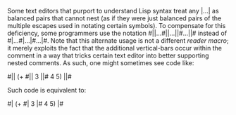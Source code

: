  



Some text editors that purport to understand Lisp syntax treat any |...| as balanced pairs that cannot nest (as if they were just balanced pairs of the multiple escapes used in notating certain symbols). To compensate for this deficiency, some programmers use the notation #||...#||...||#...||# instead of #|...#|...|#...|#. Note that this alternate usage is not a different *reader macro*; it merely exploits the fact that the additional vertical-bars occur within the comment in a way that tricks certain text editor into better supporting nested comments. As such, one might sometimes see code like: 



#|| (+ #|| 3 ||# 4 5) ||# 



Such code is equivalent to: 



#| (+ #| 3 |# 4 5) |# 



